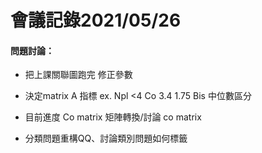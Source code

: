 # 會議記錄2021/05/26

#### 問題討論：
- 把上課關聯圖跑完 修正參數

- 決定matrix A 指標
ex.
Npl <4
Co 3.4
1.75
Bis 中位數區分

- 目前進度
Co matrix 矩陣轉換/討論 co matrix

- 分類問題重構QQ、討論類別問題如何標籤